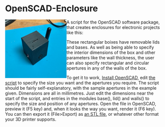 # OpenSCAD-Enclosure

<img src=https://github.com/astromikemerri/OpenSCAD-Enclosure/blob/main/SampleBox.JPG width=200 align=left>
A script for the OpenSCAD software package, that creates  enclosures for electronic projects like this:

These rectangular boixes have removable lids and bases.  As well as being able to specify the interior dimensions of the box and other parameters like the wall thickness, the user can also specify rectangular and circular apertures in any of the walls of the box.

To get it to work, <A href=https://openscad.org/downloads.html>Install OpenSCAD</a>, edit <a href=https://github.com/astromikemerri/OpenSCAD-Enclosure/blob/main/Enclosure.scad>the script</a> to specify the size you want and the apertures you require.  The script should be fairly self-explanatory, with the sample apertures in the example given.  Dimensions are all in millimetres. Just edit the dimensions near the start of the script, and entries in the modules base(), lid() and walls() to specify the size and position of any apertures.  Open the file in OpenSCAD, preview it (F5 key) and, when it looks the way you want, render it (F6 key). You can then export it (File>Export) as <A href=https://github.com/astromikemerri/OpenSCAD-Enclosure/blob/main/enclosure.stl>an STL file</a>, or whatever other format your 3D printer supports.  
